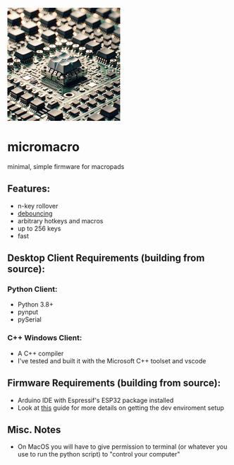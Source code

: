 ![tiny_keyboard_pic](mm_ai_pic_1.png)
# micromacro
minimal, simple firmware for macropads

## Features:
* n-key rollover
* [debouncing](https://my.eng.utah.edu/~cs5780/debouncing.pdf)
* arbitrary hotkeys and macros
* up to 256 keys
* fast

## Desktop Client Requirements (building from source):
### Python Client:
* Python 3.8+
* pynput
* pySerial
### C++ Windows Client:
* A C++ compiler
* I've tested and built it with the Microsoft C++ toolset and vscode

## Firmware Requirements (building from source):
* Arduino IDE with Espressif's ESP32 package installed
* Look at [this](https://wiki.seeedstudio.com/XIAO_ESP32C3_Getting_Started/) guide for more details on getting the dev enviroment setup


## Misc. Notes
* On MacOS you will have to give permission to terminal (or whatever you use to run the python script) to "control your computer"  
